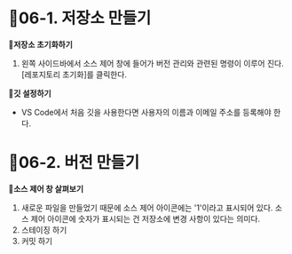 
# 🚟06-1. 저장소 만들기

**🚠저장소 초기화하기**
1. 왼쪽 사이드바에서 소스 제어 창에 들어가 버전 관리와 관련된 명령이 이루어 진다. [레포지토리 초기화]를 클릭한다.

**🚠깃 설정하기**
- VS Code에서 처음 깃을 사용한다면 사용자의 이름과 이메일 주소를 등록해야 한다.

# 🚟06-2. 버전 만들기

**🚠소스 제어 창 살펴보기**
1. 새로운 파일을 만들었기 때문에 소스 제어 아이콘에는 '1'이라고 표시되어 있다. 소스 제어 아이콘에 숫자가 표시되는 건 저장소에 변경 사항이 있다는 의미다.
2. 스테이징 하기
3. 커밋 하기
